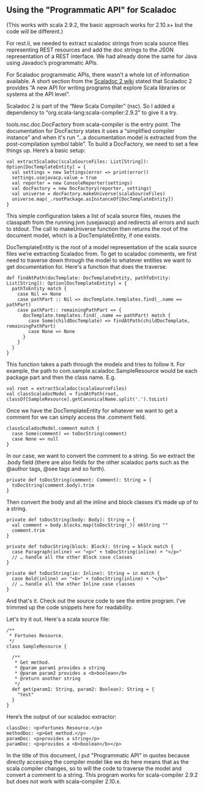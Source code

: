Using the "Programmatic API" for Scaladoc
-------------------------------------

(This works with scala 2.9.2, the basic approach works for 2.10.x+ but the code will be different.)

For rest.li, we needed to extract scaladoc strings from scala source files representing REST
resources and add the doc strings to the JSON representation of a REST interface.  We had
already done the same for Java using Javadoc’s programmatic APIs.

For Scaladoc programmatic APIs, there wasn’t a whole lot of information available.  A short
section from the [Scaladoc 2 wiki](https://wiki.scala-lang.org/display/SW/Scaladoc) stated that
Scaladoc 2 provides “A new API for writing programs that explore Scala libraries or systems at the API level”.

Scaladoc 2 is part of the “New Scala Compiler” (nsc).  So I added a dependency to “org.scala-lang:scala-compiler:2.9.2” to 
give it a try.

tools.nsc.doc.DocFactory from scala-compiler is the entry point.  The documentation for DocFactory states it uses 
a “simplified compiler instance” and when it's run “...a documentation model is extracted from 
the post-compilation symbol table”.  To build a DocFactory, we need to set a few things up.  Here’s a basic setup:

    val extractScaladoc(scalaSourceFiles: List[String]): Option[DocTemplateEntity] = {
      val settings = new Settings(error => print(error))            
      settings.usejavacp.value = true
      val reporter = new ConsoleReporter(settings)
      val docFactory = new DocFactory(reporter, settings)
      val universe = docFactory.makeUniverse(scalaSourceFiles)
      universe.map(_.rootPackage.asInstanceOf[DocTemplateEntity])
    }

This simple configuration takes a list of scala source files, reuses the classpath from the running jvm (usejavacp) 
and redirects all errors and such to stdout.  The call to makeUniverse function then returns the root of the document
model, which is a DocTemplateEntity, if one exists.

DocTemplateEntity is the root of a model representation of the scala source files we’re extracting Scaladoc from.  To
get to scaladoc comments, we first need to traverse down through the model to whatever entities we want to get
documentation for.  Here's a function that does the traverse:

    def findAtPath(docTemplate: DocTemplateEntity, pathToEntity: List[String]): Option[DocTemplateEntity] = {
      pathToEntity match {
        case Nil => None
        case pathPart :: Nil => docTemplate.templates.find(_.name == pathPart)
        case pathPart:: remainingPathPart => {
          docTemplate.templates.find(_.name == pathPart) match {
            case Some(childDocTemplate) => findAtPath(childDocTemplate, remainingPathPart)
            case None => None
          }
        }
      }
    }

This function takes a path through the models and tries to follow it.  For example,  the path to com.sample.scaladoc.SampleResource would be each package part and then the class name.  E.g.

    val root = extractScaladoc(scalaSourceFiles)
    val classScaladocModel = findAtPath(root, classOf[SampleResource].getCanonicalName.split('.').toList)

Once we have the DocTemplateEntity for whatever we want to get a comment for we can simply access the .comment field.

    classScaladocModel.comment match {
      case Some(comment) => toDocString(comment)
      case None => null
    }

In our case, we want to convert the comment to a string.  So we extract the .body field (there are also fields for the other scaladoc parts such as the @author tags, @see tags and so forth).

    private def toDocString(comment: Comment): String = {
      toDocString(comment.body).trim
    }

Then convert the body and all the inline and block classes it’s made up of to a string.

    private def toDocString(body: Body): String = {
      val comment = body.blocks.map(toDocString(_)) mkString ""
      comment.trim
    }
    
    private def toDocString(block: Block): String = block match {
      case Paragraph(inline) => "<p>" + toDocString(inline) + "</p>"
      // … handle all the other Block case classes
    }
    
    private def toDocString(in: Inline): String = in match {
      case Bold(inline) => "<b>" + toDocString(inline) + "</b>"
      // … handle all the other Inline case classes 
    }

And that's it.  Check out the source code to see the entire program.  I've trimmed up the code snippets here for readability.

Let's try it out.  Here's a scala source file:

    /**
     * Fortunes Resource.
     */
    class SampleResource {
  
      /**
       * Get method.
       * @param param1 provides a string
       * @param param2 provides a <b>boolean</b>
       * @return another string
       */
      def get(param1: String, param2: Boolean): String = {
        "test"
      }
    }

Here’s the output of our scaladoc extractor:

    classDoc: <p>Fortunes Resource.</p>
    methodDoc: <p>Get method.</p>
    paramDoc: <p>provides a string</p>
    paramDoc: <p>provides a <b>boolean</b></p>  

In the title of this document, I put "Programmatic API" in quotes because directly accessing the compiler model like 
we do here means that as the scala compiler changes, so to will the code to traverse the model and convert a comment 
to a string.  This program works for scala-compiler 2.9.2 but does not work with scala-compiler 2.10.x.